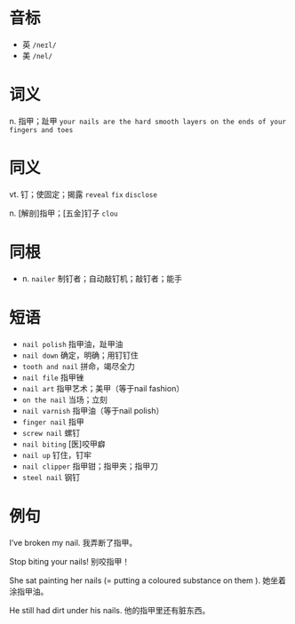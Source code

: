 # 音标

- 英 `/neɪl/`
- 美 `/nel/`

# 词义

n. 指甲；趾甲
`your nails are the hard smooth layers on the ends of your fingers and toes`

# 同义

vt. 钉；使固定；揭露
`reveal` `fix` `disclose`

n. [解剖]指甲；[五金]钉子
`clou`

# 同根

- n. `nailer` 制钉者；自动敲钉机；敲钉者；能手

# 短语

- `nail polish` 指甲油，趾甲油
- `nail down` 确定，明确；用钉钉住
- `tooth and nail` 拼命，竭尽全力
- `nail file` 指甲锉
- `nail art` 指甲艺术；美甲（等于nail fashion）
- `on the nail` 当场；立刻
- `nail varnish` 指甲油（等于nail polish）
- `finger nail` 指甲
- `screw nail` 螺钉
- `nail biting` [医]咬甲癖
- `nail up` 钉住，钉牢
- `nail clipper` 指甲钳；指甲夹；指甲刀
- `steel nail` 钢钉

# 例句

I’ve broken my nail.
我弄断了指甲。

Stop biting your nails!
别咬指甲！

She sat painting her nails (= putting a coloured substance on them ).
她坐着涂指甲油。

He still had dirt under his nails.
他的指甲里还有脏东西。


